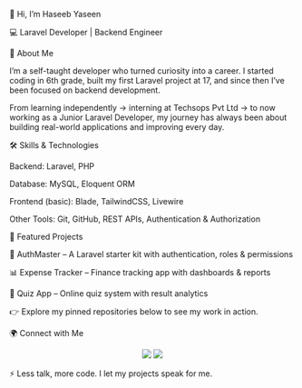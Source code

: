 👋 Hi, I’m Haseeb Yaseen

💻 Laravel Developer | Backend Engineer

🚀 About Me

I’m a self-taught developer who turned curiosity into a career. I started coding in 6th grade, built my first Laravel project at 17, and since then I’ve been focused on backend development.

From learning independently → interning at Techsops Pvt Ltd → to now working as a Junior Laravel Developer, my journey has always been about building real-world applications and improving every day.

🛠️ Skills & Technologies

Backend: Laravel, PHP

Database: MySQL, Eloquent ORM

Frontend (basic): Blade, TailwindCSS, Livewire

Other Tools: Git, GitHub, REST APIs, Authentication & Authorization

📂 Featured Projects

🔐 AuthMaster – A Laravel starter kit with authentication, roles & permissions

📊 Expense Tracker – Finance tracking app with dashboards & reports

📝 Quiz App – Online quiz system with result analytics

👉 Explore my pinned repositories below to see my work in action.

🌍 Connect with Me
<p align="center"> <a href="https://www.facebook.com/profile.php?id=61553261826368"><img src="https://img.shields.io/badge/Facebook-%231877F2.svg?style=for-the-badge&logo=facebook&logoColor=white"/></a> <a href="mailto:haseebyaseen662@gmail.com"><img src="https://img.shields.io/badge/Email-D14836.svg?style=for-the-badge&logo=gmail&logoColor=white"/></a> </p>

⚡ Less talk, more code. I let my projects speak for me.
